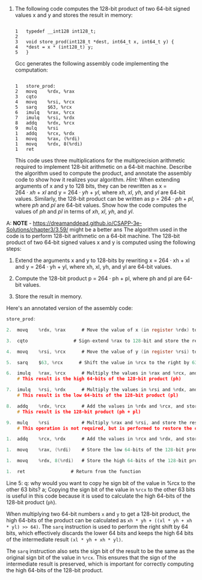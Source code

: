 1.  The following code computes the 128-bit product of two 64-bit signed values x and y and stores the result in memory:
    
    ```
    
    1	typedef __int128 int128_t;
    2	
    3	void store_prod(int128_t *dest, int64_t x, int64_t y) {
    4	*dest = x * (int128_t) y;
    5	}
    ```
    
    Gcc generates the following assembly code implementing the computation:
    
    ```
    
    1	store_prod:
    2	movq	%rdx, %rax
    3	cqto	
    4	movq	%rsi, %rcx
    5	sarq	$63, %rcx
    6	imulq	%rax, %rcx
    7	imulq	%rsi, %rdx
    8	addq	%rdx, %rcx
    9	mulq	%rsi
    1	addq	%rcx, %rdx
    1	movq	%rax, (%rdi)
    1	movq	%rdx, 8(%rdi)
    1	ret	
    ```
    
    This code uses three multiplications for the multiprecision arithmetic required to implement 128-bit arithmetic on a 64-bit machine. Describe the algorithm used to compute the product, and annotate the assembly code to show how it realizes your algorithm. _Hint:_ When extending arguments of x and y to 128 bits, they can be rewritten as x = 264 · _xh_ + _xl_ and y = 264 · _yh_ + _yl_, where _xh_, _xl_, _yh_, and _yl_ are 64-bit values. Similarly, the 128-bit product can be written as p = 264 · _ph_ + _pl_, where _ph_ and _pl_ are 64-bit values. Show how the code computes the values of _ph_ and _pl_ in terms of _xh_, _xl_, _yh_, and _yl_.

A:
**NOTE** - https://dreamanddead.github.io/CSAPP-3e-Solutions/chapter3/3.59/ might be a better ans
The algorithm used in the code is to perform 128-bit arithmetic on a 64-bit machine. The 128-bit product of two 64-bit signed values x and y is computed using the following steps:

1.  Extend the arguments x and y to 128-bits by rewriting x = 264 · xh + xl and y = 264 · yh + yl, where xh, xl, yh, and yl are 64-bit values.
    
2.  Compute the 128-bit product p = 264 · ph + pl, where ph and pl are 64-bit values.
    
3.  Store the result in memory.
    

Here's an annotated version of the assembly code:

```c
store_prod:

2.  movq	%rdx, %rax      # Move the value of x (in register %rdx) to register %rax

3.  cqto                 # Sign-extend %rax to 128-bit and store the result in %rdx:%rax

4.  movq	%rsi, %rcx      # Move the value of y (in register %rsi) to register %rcx

5.  sarq	$63, %rcx      # Shift the value in %rcx to the right by 63 bits, effectively copying the sign bit of %rcx to the other 63 bits

6.  imulq	%rax, %rcx      # Multiply the values in %rax and %rcx, and store the result in %rcx
    # This result is the high 64-bits of the 128-bit product (ph)

7.  imulq	%rsi, %rdx      # Multiply the values in %rsi and %rdx, and store the result in %rdx
    # This result is the low 64-bits of the 128-bit product (pl)

8.  addq	%rdx, %rcx      # Add the values in %rdx and %rcx, and store the result in %rcx
    # This result is the 128-bit product (ph + pl)

9.  mulq	%rsi            # Multiply %rax and %rsi, and store the result in %rdx:%rax
    # This operation is not required, but is performed to restore the original value of y

1.  addq	%rcx, %rdx      # Add the values in %rcx and %rdx, and store the result in %rdx

1.  movq	%rax, (%rdi)    # Store the low 64-bits of the 128-bit product (pl) in memory at the address in %rdi

1.  movq	%rdx, 8(%rdi)   # Store the high 64-bits of the 128-bit product (ph) in memory at the address 8 bytes after the address in %rdi

1.  ret                 # Return from the function

```

Line 5: 
q: why would you want to copy he sign bit of the value in %rcx to the other 63 bits?
a; Copying the sign bit of the value in `%rcx` to the other 63 bits is useful in this code because it is used to calculate the high 64-bits of the 128-bit product (`ph`).

When multiplying two 64-bit numbers `x` and `y` to get a 128-bit product, the high 64-bits of the product can be calculated as `xh * yh + ((xl * yh + xh * yl) >> 64)`. The `sarq` instruction is used to perform the right shift by 64 bits, which effectively discards the lower 64 bits and keeps the high 64 bits of the intermediate result `(xl * yh + xh * yl)`.

The `sarq` instruction also sets the sign bit of the result to be the same as the original sign bit of the value in `%rcx`. This ensures that the sign of the intermediate result is preserved, which is important for correctly computing the high 64-bits of the 128-bit product.